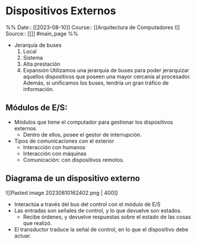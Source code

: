 # Dispositivos Externos

%%
Date:: [[2023-08-10]]
Course:: [[Arquitectura de Computadores I]]
Source:: [[]] #main_page 
%%

- Jerarquía de buses
	1. Local
	2. Sistema
	3. Alta prestación
	4. Expansión
Utilizamos una jerarquía de buses para poder jerarquizar aquellos dispositivos que poseen una mayor cercanía al procesador. Además, si unificamos los buses, tendría un gran tráfico de información. 

## Módulos de E/S: 
- Módulos que tiene el computador para gestionar los dispositivos externos
	- Dentro de ellos, posee el gestor de interrupción.
- Tipos de comunicaciones con el exterior
	- Interacción con humanos
	- Interacción con máquinas
	- Comunicación: con dispositivos remotos.

## Diagrama de un dispositivo externo
![[Pasted image 20230810162402.png | 400]]
- Interactúa a través del bus del control con el módulo de E/S
- Las entradas son señales de control, y lo que devuelve son estados.
	- Recibe órdenes, y devuelve respuestas sobre el estado de las cosas que realizó.
- El transductor traduce la señal de control, en lo que el dispositivo debe actuar.